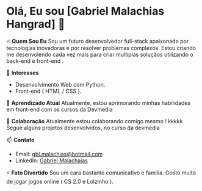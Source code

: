 # Olá, Eu sou [Gabriel Malachias Hangrad] 👋

🔥 **Quem Sou Eu**
Sou um futuro desenvolvedor full-stack apaixonado por tecnologias inovadoras e por resolver problemas complexos. Estou criando me desenvolendo cada vez mais para criar multiplas soluçãos
utilizando o back-end e front-end .

👀 **Interesses**
- Desenvolvimento Web com Python.
- Front-end ( HTML / CSS ).

🌱 **Aprendizado Atual**
Atualmente, estou aprimorando minhas habilidades em front-end com os cursos da Devmedia

💞️ **Colaboração**
Atualmente estou colaborando comigo mesmo ! kkkkk
Segue alguns projetos desenvolvidos, no curso da devmedia

📫 **Contato**
- Email: gbl.malachias@hotmail.com
- LinkedIn: [Gabriel Malachaias](https://www.linkedin.com/in/gabriel-malachias-b1b19b91/)

⚡ **Fato Divertido**
Sou um cara bastante comunicativo e familia. Gosto muito de jogar jogos online ( CS 2.0 e Lolzinho ). 

<!---
GBRL-MalachiaS/GBRL-MalachiaS is a ✨ special ✨ repository because its `README.md` (this file) appears on your GitHub profile.
You can click the Preview link to take a look at your changes.
--->
